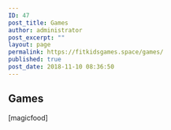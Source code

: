 ```yaml
---
ID: 47
post_title: Games
author: administrator
post_excerpt: ""
layout: page
permalink: https://fitkidsgames.space/games/
published: true
post_date: 2018-11-10 08:36:50
---
```

<h2>Games</h2>
[magicfood]